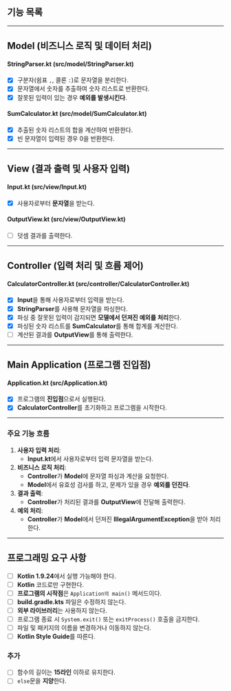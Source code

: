 ## 기능 목록

---

## **Model (비즈니스 로직 및 데이터 처리)**

#### StringParser.kt (src/model/StringParser.kt)
- [x] 구분자(쉼표 `,`, 콜론 `:`)로 문자열을 분리한다.
- [x] 문자열에서 숫자를 추출하여 숫자 리스트로 반환한다.
- [x] 잘못된 입력이 있는 경우 **예외를 발생시킨다**.

#### SumCalculator.kt (src/model/SumCalculator.kt)
- [x] 추출된 숫자 리스트의 합을 계산하여 반환한다.
- [x] 빈 문자열이 입력된 경우 0을 반환한다.

---

## **View (결과 출력 및 사용자 입력)**

#### Input.kt (src/view/Input.kt)
- [x] 사용자로부터 **문자열**을 받는다.

#### OutputView.kt (src/view/OutputView.kt)
- [ ] 덧셈 결과를 출력한다.

---

## **Controller (입력 처리 및 흐름 제어)**

#### CalculatorController.kt (src/controller/CalculatorController.kt)
- [x] **Input**을 통해 사용자로부터 입력을 받는다.
- [x] **StringParser**를 사용해 문자열을 파싱한다.
- [x] 파싱 중 잘못된 입력이 감지되면 **모델에서 던져진 예외를 처리**한다.
- [x] 파싱된 숫자 리스트를 **SumCalculator**를 통해 합계를 계산한다.
- [ ] 계산된 결과를 **OutputView**를 통해 출력한다.

---

## **Main Application (프로그램 진입점)**

#### Application.kt (src/Application.kt)
- [x] 프로그램의 **진입점**으로서 실행된다.
- [x] **CalculatorController**를 초기화하고 프로그램을 시작한다.

---

### **주요 기능 흐름**
1. **사용자 입력 처리**:
    - **Input.kt**에서 사용자로부터 입력 문자열을 받는다.
2. **비즈니스 로직 처리**:
    - **Controller**가 **Model**에 문자열 파싱과 계산을 요청한다.
    - **Model**에서 유효성 검사를 하고, 문제가 있을 경우 **예외를 던진다**.
3. **결과 출력**:
    - **Controller**가 처리된 결과를 **OutputView**에 전달해 출력한다.
4. **예외 처리**:
    - **Controller**가 **Model**에서 던져진 **IllegalArgumentException**을 받아 처리한다.

---
## 프로그래밍 요구 사항
- [ ] **Kotlin 1.9.24**에서 실행 가능해야 한다.
- [ ] **Kotlin** 코드로만 구현한다.
- [ ] **프로그램의 시작점**은 `Application의 main()` 메서드이다.
- [ ] **build.gradle.kts** 파일은 수정하지 않는다.
- [ ] **외부 라이브러리**는 사용하지 않는다.
- [ ] 프로그램 종료 시 `System.exit()` 또는 `exitProcess()` 호출을 금지한다.
- [ ] 파일 및 패키지의 이름을 변경하거나 이동하지 않는다.
- [ ] **Kotlin Style Guide**를 따른다.

### 추가
- [ ] 함수의 길이는 **15라인** 이하로 유지한다.
- [ ] `else`문을 **지양**한다.

